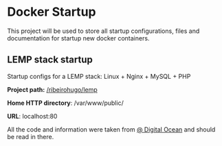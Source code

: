 # Docker Startup
This project will be used to store all startup configurations, files and documentation for startup new docker containers.

## LEMP stack startup
Startup configs for a LEMP stack: Linux + Nginx + MySQL + PHP

**Project path:** [/ribeirohugo/lemp](https://github.com/ribeirohugo/docker_startup/tree/master/lemp)

**Home HTTP directory**: /var/www/public/

**URL**: localhost:80 

All the code and information were taken from [@ Digital Ocean](https://www.digitalocean.com/community/tutorials/how-to-set-up-laravel-nginx-and-mysql-with-docker-compose) and should be read in there.
